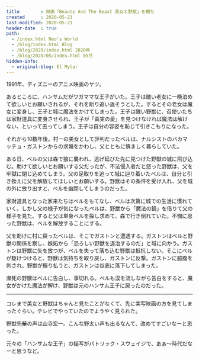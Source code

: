 ```yaml
---
title        : 映画「Beauty And The Beast 美女と野獣」を観た
created      : 2020-05-21
last-modified: 2020-05-21
header-date  : true
path:
  - /index.html Neo's World
  - /blog/index.html Blog
  - /blog/2020/index.html 2020年
  - /blog/2020/05/index.html 05月
hidden-info:
  - original-blog: El Mylar
---
```


1991年、ディズニーのアニメ映画のヤツ。

あるところに、ハンサムだがワガママな王子がいた。王子は醜い老女に一晩泊めて欲しいとお願いされるが、それを断り追い返そうとした。するとその老女は魔女に変身し、王子と城に魔法をかけてしまった。王子は醜い野獣に、召使いたちは家財道具に変身させられ、王子が「真実の愛」を見つけなければ魔法は解けない、といって去ってしまう。王子は自分の容姿を恥じて引きこもりになった。

それから10数年後。村一の美女として評判だったベルは、ナルシストのバカマッチョ・ガストンからの求婚をかわし、父とともに慎ましく暮らしていた。

ある日、ベルの父は森で狼に襲われ、逃げ延びた先に見つけた野獣の城に飛び込む。助けて欲しいとお願いする父だったが、不法侵入者だと怒った野獣は、父を牢獄に閉じ込めてしまう。父の足取りを追って城に辿り着いたベルは、自分と引き換えに父を解放してほしいとお願いする。野獣はその条件を受け入れ、父を城の外に放り出すと、ベルを幽閉してしまうのだった。

家財道具となった家来たちはベルをもてなし、ベルは次第に城での生活に慣れていく。しかし父の様子が気になったベルは、野獣から「魔法の鏡」を借りて父の様子を見た。すると父は単身ベルを探し求めて、森で行き倒れていた。不憫に思った野獣は、ベルを解放することにする。

父を助けに村に戻ったベルは、そこでガストンと遭遇する。ガストンはベルと野獣の関係を察し、嫉妬から「恐ろしい野獣を退治するのだ」と城に向かう。ガストンは野獣に矢を放つが、ベルを失って落ち込む野獣は抵抗しない。そこにベルが駆けつけると、野獣は気持ちを取り戻し、ガストンに反撃。ガストンに脇腹を刺され、野獣が振り払うと、ガストンは谷底に落下してしまった。

瀕死の野獣はベルに告白し、事切れる。ベルも涙を流しながら告白をすると、魔女がかけた魔法が解け、野獣は元のハンサム王子に戻ったのだった。

---

コレまで美女と野獣はちゃんと見たことがなくて、先に実写映画の方を見てしまったぐらい。テレビでやっていたのでようやく見られた。

野獣~~先輩~~の声は山寺宏一。こんな野太い声も出るなんて、改めてすごいなーと思った。

元々の「ハンサムな王子」の描写がパトリック・スウェイジで、あぁ～時代だなーと思うなど。
